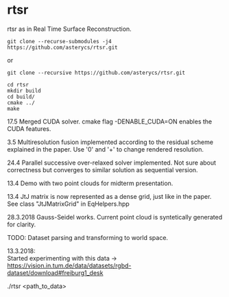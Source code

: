 # rtsr
rtsr as in Real Time Surface Reconstruction.

```
git clone --recurse-submodules -j4 https://github.com/asterycs/rtsr.git
```  
or
```
git clone --recursive https://github.com/asterycs/rtsr.git
```
```
cd rtsr
mkdir build
cd build/
cmake ../
make
```
17.5
Merged CUDA solver.
cmake flag -DENABLE_CUDA=ON enables the CUDA features.

3.5
Multiresolution fusion implemented according to the residual scheme explained in the paper. Use '0' and '+' to change rendered resolution.

24.4
Parallel successive over-relaxed solver implemented. Not sure about correctness but converges to similar solution as sequential version.

13.4
Demo with two point clouds for midterm presentation.

13.4
JtJ matrix is now represented as a dense grid, just like in the paper. See class "JtJMatrixGrid" in EqHelpers.hpp

28.3.2018
Gauss-Seidel works. Current point cloud is syntetically generated for clarity.

TODO:
Dataset parsing and transforming to world space.

13.3.2018:  
Started experimenting with this data -> https://vision.in.tum.de/data/datasets/rgbd-dataset/download#freiburg1_desk

./rtsr <path_to_data>
